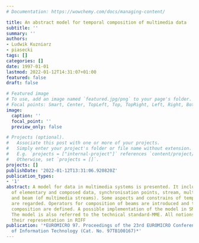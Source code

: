 ```yaml
---
# Documentation: https://wowchemy.com/docs/managing-content/

title: An abstract model for temporal composition of multimedia data
subtitle: ''
summary: ''
authors:
- Ludwik Kuzniarz
- piasecki
tags: []
categories: []
date: 1997-01-01
lastmod: 2022-01-12T14:31:07+01:00
featured: false
draft: false

# Featured image
# To use, add an image named `featured.jpg/png` to your page's folder.
# Focal points: Smart, Center, TopLeft, Top, TopRight, Left, Right, BottomLeft, Bottom, BottomRight.
image:
  caption: ''
  focal_point: ''
  preview_only: false

# Projects (optional).
#   Associate this post with one or more of your projects.
#   Simply enter your project's folder or file name without extension.
#   E.g. `projects = ["internal-project"]` references `content/project/deep-learning/index.md`.
#   Otherwise, set `projects = []`.
projects: []
publishDate: '2022-01-12T13:31:06.920820Z'
publication_types:
- '1'
abstract: A model for data in multimedia systems is presented. It includes the notions
  of elementary and composed data, synchronisation points, stream, multimedia stream
  and beam (of multimedia streams). Some aspects and constrains of temporal composition
  are regarded. Operators for composition of beams are introduced and two kinds of
  composition are defined. A possible implementation of the model in SML is outlined.
  The model is also referred to the technical standard-MME. All notions are given
  their representation in RIFF
publication: '*EUROMICRO 97. Proceedings of the 23rd EUROMICRO Conference: New Frontiers
  of Information Technology (Cat. No. 97TB100167)*'
---
```

